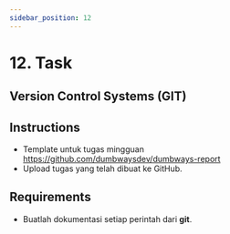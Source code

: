 ```yaml
---
sidebar_position: 12
---
```


# 12. Task

## Version Control Systems (GIT)

## Instructions
- Template untuk tugas mingguan https://github.com/dumbwaysdev/dumbways-report
- Upload tugas yang telah dibuat ke GitHub.

## Requirements

- Buatlah dokumentasi setiap perintah dari **git**.